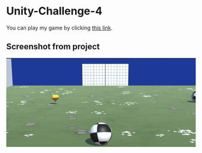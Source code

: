 # Unity-Challenge-4

You can play my game by clicking [this link](https://play.unity.com/mg/other/webgl-builds-402945).

## Screenshot from project 

<img width=1200 src="https://github.com/rahul07bagul/Unity-Challenge-4/blob/main/image/Screenshot%202024-04-27%20191149.png" alt="bench">


